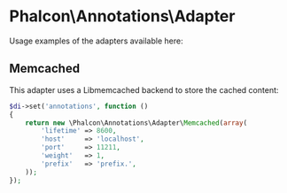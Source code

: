 # Phalcon\Annotations\Adapter

Usage examples of the adapters available here:

## Memcached

This adapter uses a Libmemcached backend to store the cached content:

```php
$di->set('annotations', function ()
{
    return new \Phalcon\Annotations\Adapter\Memcached(array(
        'lifetime' => 8600,
        'host'     => 'localhost',
        'port'     => 11211,
        'weight'   => 1,
        'prefix'   => 'prefix.',
    ));
});
```
